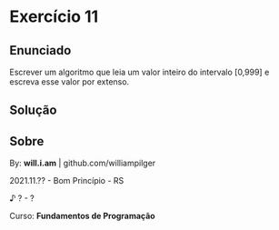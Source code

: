# Exercício 11

## Enunciado

Escrever um algoritmo que leia um valor inteiro do intervalo [0,999] e escreva esse valor por extenso.

## Solução

<!--
```py

numerosA = ('zero', 'um', 'dois', 'três', 'quatro', 'cinco', 'seis', 'sete', 'oito', 'nove', 'dez', 'onze', 'doze', 'treze', 'catorze', 'quinze', 'dezesseis', 'dezessete', 'dezoito', 'dezenove')
numerosB = ('vinte', 'trinta', 'quarenta', 'cinquenta', 'sessenta', 'setenta', 'oitenta', 'noventa')
numerosC = ('cem', 'duzentos', 'trezentos', 'quatrocentos', 'quinhentos', 'seiscentos', 'setecentos', 'oitocentos', 'novecentos')

pos = -1
while pos < 0 or pos > 999:
    pos = int(input('Digite um número entre 0 e 20: '))
print(f'Você digitou o número {numeros[pos]}')


```
-->

## Sobre

By: **will.i.am** | github.com/williampilger

2021.11.?? - Bom Princípio - RS

♪ ? - ?

Curso: **Fundamentos de Programação**
